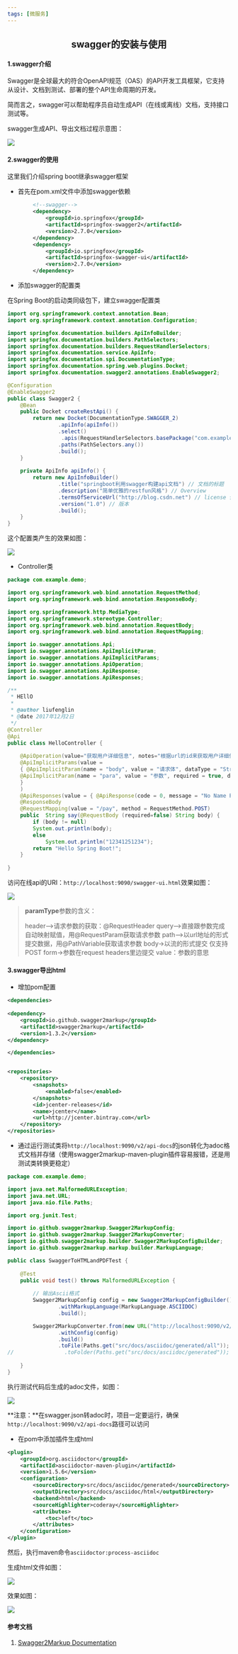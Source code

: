 ```yaml
---
tags: [微服务]
---
```


## <center>swagger的安装与使用</center>

#### 1.swagger介绍

Swagger是全球最大的符合OpenAPI规范（OAS）的API开发工具框架，它支持从设计、文档到测试、部署的整个API生命周期的开发。

简而言之，swagger可以帮助程序员自动生成API（在线或离线）文档，支持接口测试等。

swagger生成API、导出文档过程示意图：

![](http://img.blog.csdn.net/20180418100523719)

#### 2.swagger的使用

这里我们介绍spring boot继承swagger框架

* 首先在pom.xml文件中添加swagger依赖

```xml
        <!--swagger-->
        <dependency>
            <groupId>io.springfox</groupId>
            <artifactId>springfox-swagger2</artifactId>
            <version>2.7.0</version>
        </dependency>
        <dependency>  
            <groupId>io.springfox</groupId>
            <artifactId>springfox-swagger-ui</artifactId>
            <version>2.7.0</version>
        </dependency>
```

* 添加swagger的配置类

在Spring Boot的启动类同级包下，建立swagger配置类

```java
import org.springframework.context.annotation.Bean;
import org.springframework.context.annotation.Configuration;

import springfox.documentation.builders.ApiInfoBuilder;
import springfox.documentation.builders.PathSelectors;
import springfox.documentation.builders.RequestHandlerSelectors;
import springfox.documentation.service.ApiInfo;
import springfox.documentation.spi.DocumentationType;
import springfox.documentation.spring.web.plugins.Docket;
import springfox.documentation.swagger2.annotations.EnableSwagger2;

@Configuration
@EnableSwagger2
public class Swagger2 {
	@Bean
	public Docket createRestApi() {
		return new Docket(DocumentationType.SWAGGER_2)
				.apiInfo(apiInfo())
				.select()     
                 .apis(RequestHandlerSelectors.basePackage("com.example.demo")) // 设置扫描的包
				.paths(PathSelectors.any())
				.build();
	}
	
	private ApiInfo apiInfo() {
		return new ApiInfoBuilder()
				.title("springboot利用swagger构建api文档") // 文档的标题
				.description("简单优雅的restfun风格") // Overview
				.termsOfServiceUrl("http://blog.csdn.net") // license 信息 
				.version("1.0") // 版本
				.build();
	}
}
```

这个配置类产生的效果如图：

![](http://img.blog.csdn.net/20180417170350968)

* Controller类

```java
package com.example.demo;

import org.springframework.web.bind.annotation.RequestMethod;
import org.springframework.web.bind.annotation.ResponseBody;

import org.springframework.http.MediaType;
import org.springframework.stereotype.Controller;
import org.springframework.web.bind.annotation.RequestBody;
import org.springframework.web.bind.annotation.RequestMapping;

import io.swagger.annotations.Api;
import io.swagger.annotations.ApiImplicitParam;
import io.swagger.annotations.ApiImplicitParams;
import io.swagger.annotations.ApiOperation;
import io.swagger.annotations.ApiResponse;
import io.swagger.annotations.ApiResponses;

/**
 * HEllO
 *
 * @author liufenglin
 * @date 2017年12月2日
 */
@Controller
@Api
public class HelloController {
	
	@ApiOperation(value="获取用户详细信息", notes="根据url的id来获取用户详细信息")
	@ApiImplicitParams(value = 
	{ @ApiImplicitParam(name = "body", value = "请求体", dataType = "String", paramType = "path"),
	@ApiImplicitParam(name = "para", value = "参数", required = true, dataType = "String", paramType = "path")
	}
	)
	@ApiResponses(value = { @ApiResponse(code = 0, message = "No Name Provided")})
	@ResponseBody
	@RequestMapping(value = "/pay", method = RequestMethod.POST)
	public  String say(@RequestBody (required=false) String body) {
		if (body != null)
		System.out.println(body);
		else 
			System.out.println("12341251234");
		return "Hello Spring Boot!";
	}
	
}
```

访问在线api的URI：`http://localhost:9090/swagger-ui.html`效果如图：

![](http://img.blog.csdn.net/20180418094753543)

>**paramType**参数的含义：
>
>header–>请求参数的获取：@RequestHeader
>query–>直接跟参数完成自动映射赋值，用@RequestParam获取请求参数
>path–>以url地址的形式提交数据，用@PathVariable获取请求参数
>body->以流的形式提交  仅支持POST
>form->参数在request headers里边提交
>value：参数的意思

#### 3.swagger导出html

* 增加pom配置

```xml
<dependencies>
  
<dependency>
    <groupId>io.github.swagger2markup</groupId>
    <artifactId>swagger2markup</artifactId>
    <version>1.3.2</version>
</dependency>

</dependencies>


<repositories>
    <repository>
        <snapshots>
            <enabled>false</enabled>
        </snapshots>
        <id>jcenter-releases</id>
        <name>jcenter</name>
        <url>http://jcenter.bintray.com</url>
    </repository>
</repositories>
```

* 通过运行测试类将`http://localhost:9090/v2/api-docs`的json转化为adoc格式文档并存储（使用swagger2markup-maven-plugin插件容易报错，还是用测试类转换更稳定）

```java
package com.example.demo;

import java.net.MalformedURLException;
import java.net.URL;
import java.nio.file.Paths;

import org.junit.Test;

import io.github.swagger2markup.Swagger2MarkupConfig;
import io.github.swagger2markup.Swagger2MarkupConverter;
import io.github.swagger2markup.builder.Swagger2MarkupConfigBuilder;
import io.github.swagger2markup.markup.builder.MarkupLanguage;

public class SwaggerToHTMLandPDFTest {
    
    @Test
    public void test() throws MalformedURLException {
    	
        // 输出Ascii格式
        Swagger2MarkupConfig config = new Swagger2MarkupConfigBuilder()
                .withMarkupLanguage(MarkupLanguage.ASCIIDOC)
                .build();

        Swagger2MarkupConverter.from(new URL("http://localhost:9090/v2/api-docs"))
                .withConfig(config)
                .build()
                .toFile(Paths.get("src/docs/asciidoc/generated/all"));
//                .toFolder(Paths.get("src/docs/asciidoc/generated"));
    	
    } 
}

```

执行测试代码后生成的adoc文件，如图：

![](http://img.blog.csdn.net/20180417205934142)

**注意：**在swagger.json转adoc时，项目一定要运行，确保`http://localhost:9090/v2/api-docs`路径可以访问

* 在pom中添加插件生成html

```xml
<plugin>
    <groupId>org.asciidoctor</groupId>
    <artifactId>asciidoctor-maven-plugin</artifactId>
    <version>1.5.6</version>
    <configuration>
        <sourceDirectory>src/docs/asciidoc/generated</sourceDirectory>
        <outputDirectory>src/docs/asciidoc/html</outputDirectory>
        <backend>html</backend>
        <sourceHighlighter>coderay</sourceHighlighter>
        <attributes>
            <toc>left</toc>
        </attributes>
    </configuration>
</plugin>
```

然后，执行maven命令`asciidoctor:process-asciidoc`

生成html文件如图：

![](http://img.blog.csdn.net/20180418095105948)

效果如图：

![](http://img.blog.csdn.net/20180418095234259)

#### 参考文档

1. [Swagger2Markup Documentation](http://swagger2markup.github.io/swagger2markup/1.3.1/)

   ​